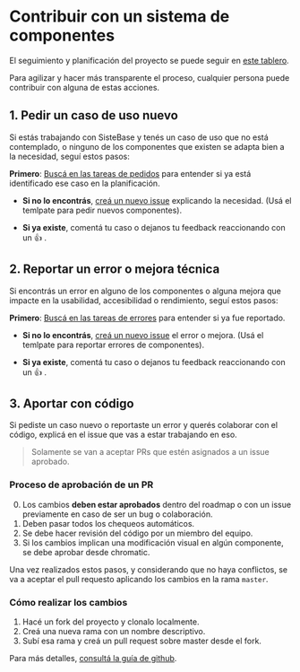 # Contribuir con un sistema de componentes

El seguimiento y planificación del proyecto se puede seguir en [este tablero](https://github.com/Jinik/sistebase/projects/1).

Para agilizar y hacer más transparente el proceso, cualquier persona puede contribuir con alguna de estas acciones.

## 1. Pedir un caso de uso nuevo

Si estás trabajando con SisteBase y tenés un caso de uso que no está contemplado, o ninguno de los componentes que existen se adapta bien a la necesidad, seguí estos pasos:

**Primero**: [Buscá en las tareas de pedidos](https://github.com/Jinik/sistebase/labels/pedido) para entender si ya está identificado ese caso en la planificación.

- **Si no lo encontrás**, [creá un nuevo issue](https://github.com/Jinik/sistebase/issues/new?assignees=&labels=pedido&template=pedido.md&title=) explicando la necesidad. (Usá el temlpate para pedir nuevos componentes).

- **Si ya existe**, comentá tu caso o dejanos tu feedback reaccionando con un :thumbsup: .

## 2. Reportar un error o mejora técnica

Si encontrás un error en alguno de los componentes o alguna mejora que impacte en la usabilidad, accesibilidad o rendimiento, seguí estos pasos:

**Primero**: [Buscá en las tareas de errores](https://github.com/Jinik/sistebase/labels/error) para entender si ya fue reportado.

- **Si no lo encontrás**, [creá un nuevo issue](https://github.com/Jinik/sistebase/issues/new?assignees=&labels=error&template=error.md&title=) el error o mejora. (Usá el temlpate para reportar errores de componentes).

- **Si ya existe**, comentá tu caso o dejanos tu feedback reaccionando con un :thumbsup: .


## 3. Aportar con código

Si pediste un caso nuevo o reportaste un error y querés colaborar con el código, explicá en el issue que vas a estar trabajando en eso.

> Solamente se van a aceptar PRs que estén asignados a un issue aprobado.


### Proceso de aprobación de un PR

0. Los cambios **deben estar aprobados** dentro del roadmap o con un issue previamente en caso de ser un bug o colaboración.
1. Deben pasar todos los chequeos automáticos.
2. Se debe hacer revisión del código por un miembro del equipo.
3. Si los cambios implican una modificación visual en algún componente, se debe aprobar desde chromatic.

Una vez realizados estos pasos, y considerando que no haya conflictos, se va a aceptar el pull requesto aplicando los cambios en la rama `master`.


### Cómo realizar los cambios

1. Hacé un fork del proyecto y clonalo localmente.
2. Creá una nueva rama con un nombre descriptivo.
3. Subí esa rama y creá un pull request sobre master desde el fork.

Para más detalles, [consultá la guía de github](https://help.github.com/es/github/collaborating-with-issues-and-pull-requests/creating-a-pull-request-from-a-fork).
